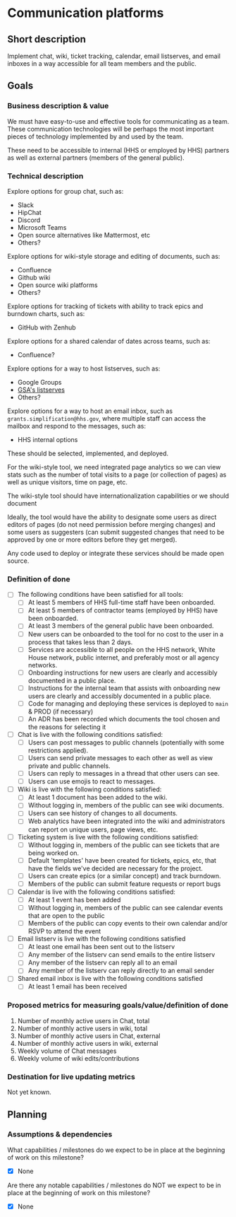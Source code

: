 # Communication platforms

## Short description

Implement chat, wiki, ticket tracking, calendar, email listserves, and email inboxes in a way accessible for all team members and the public.

## Goals

### Business description & value

We must have easy-to-use and effective tools for communicating as a team. These communication technologies will be perhaps the most important pieces of technology implemented by and used by the team.

These need to be accessible to internal (HHS or employed by HHS) partners as well as external partners (members of the general public).

### Technical description

Explore options for group chat, such as:

* Slack
* HipChat
* Discord
* Microsoft Teams
* Open source alternatives like Mattermost, etc
* Others?

Explore options for wiki-style storage and editing of documents, such as:

* Confluence
* Github wiki
* Open source wiki platforms
* Others?

Explore options for tracking of tickets with ability to track epics and burndown charts, such as:

* GitHub with Zenhub

Explore options for a shared calendar of dates across teams, such as:

* Confluence?

Explore options for a way to host listserves, such as:

* Google Groups
* [GSA's listserves](http://listserv.gsa.gov/)
* Others?

Explore options for a way to host an email inbox, such as `grants.simplification@hhs.gov`, where multiple staff can access the mailbox and respond to the messages, such as:

* HHS internal options

These should be selected, implemented, and deployed.

For the wiki-style tool, we need integrated page analytics so we can view stats such as the number of total visits to a page (or collection of pages) as well as unique visitors, time on page, etc.

The wiki-style tool should have internationalization capabilities or we should document

Ideally, the tool would have the ability to designate some users as direct editors of pages (do not need permission before merging changes) and some users as suggesters (can submit suggested changes that need to be approved by one or more editors before they get merged).

Any code used to deploy or integrate these services should be made open source.

### Definition of done

- [ ] The following conditions have been satisfied for all tools:
  - [ ] At least 5 members of HHS full-time staff have been onboarded.
  - [ ] At least 5 members of contractor teams (employed by HHS) have been onboarded.
  - [ ] At least 3 members of the general public have been onboarded.
  - [ ] New users can be onboarded to the tool for no cost to the user in a process that takes less than 2 days.
  - [ ] Services are accessible to all people on the HHS network, White House network, public internet, and preferably most or all agency networks.
  - [ ] Onboarding instructions for new users are clearly and accessibly documented in a public place.
  - [ ] Instructions for the internal team that assists with onboarding new users are clearly and accessibly documented in a public place.
  - [ ] Code for managing and deploying these services is deployed to `main` & PROD (if necessary)
  - [ ] An ADR has been recorded which documents the tool chosen and the reasons for selecting it
- [ ] Chat is live with the following conditions satisfied:
  - [ ] Users can post messages to public channels (potentially with some restrictions applied).
  - [ ] Users can send private messages to each other as well as view private and public channels.
  - [ ] Users can reply to messages in a thread that other users can see.
  - [ ] Users can use emojis to react to messages.
- [ ] Wiki is live with the following conditions satisfied:
  - [ ] At least 1 document has been added to the wiki.
  - [ ] Without logging in, members of the public can see wiki documents.
  - [ ] Users can see history of changes to all documents.
  - [ ] Web analytics have been integrated into the wiki and administrators can report on unique users, page views, etc.
- [ ] Ticketing system is live with the following conditions satisfied:
  - [ ] Without logging in, members of the public can see tickets that are being worked on.
  - [ ] Default 'templates' have been created for tickets, epics, etc, that have the fields we've decided are necessary for the project.
  - [ ] Users can create epics (or a similar concept) and track burndown.
  - [ ] Members of the public can submit feature requests or report bugs
- [ ] Calendar is live with the following conditions satisfied:
  - [ ] At least 1 event has been added
  - [ ] Without logging in, members of the public can see calendar events that are open to the public
  - [ ] Members of the public can copy events to their own calendar and/or RSVP to attend the event
- [ ] Email listserv is live with the following conditions satisfied
  - [ ] At least one email has been sent out to the listserv
  - [ ] Any member of the listserv can send emails to the entire listserv
  - [ ] Any member of the listserv can reply all to an email
  - [ ] Any member of the listserv can reply directly to an email sender
- [ ] Shared email inbox is live with the following conditions satisfied
  - [ ] At least 1 email has been received

### Proposed metrics for measuring goals/value/definition of done

1. Number of monthly active users in Chat, total
2. Number of monthly active users in wiki, total
3. Number of monthly active users in Chat, external
4. Number of monthly active users in wiki, external
5. Weekly volume of Chat messages
6. Weekly volume of wiki edits/contributions

### Destination for live updating metrics

Not yet known.

## Planning

### Assumptions & dependencies

What capabilities / milestones do we expect to be in place at the beginning of work
on this milestone?

- [x] None

Are there any notable capabilities / milestones do NOT we expect to be in place at the
beginning of work on this milestone?

- [x] None
